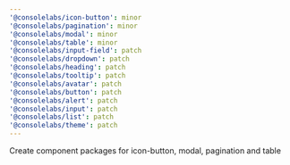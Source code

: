 ```yaml
---
'@consolelabs/icon-button': minor
'@consolelabs/pagination': minor
'@consolelabs/modal': minor
'@consolelabs/table': minor
'@consolelabs/input-field': patch
'@consolelabs/dropdown': patch
'@consolelabs/heading': patch
'@consolelabs/tooltip': patch
'@consolelabs/avatar': patch
'@consolelabs/button': patch
'@consolelabs/alert': patch
'@consolelabs/input': patch
'@consolelabs/list': patch
'@consolelabs/theme': patch
---
```


Create component packages for icon-button, modal, pagination and table
